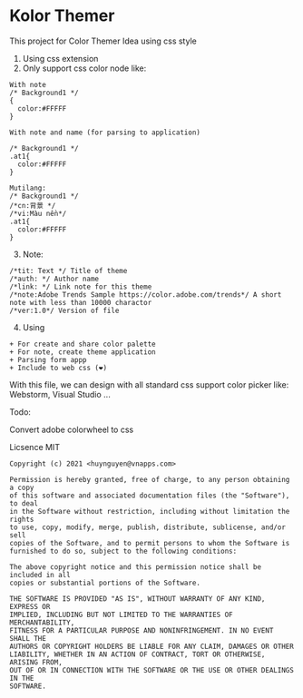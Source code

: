 # Kolor Themer


This project for Color Themer Idea using css style
1. Using css extension
2. Only support css color node like:

```  
With note
/* Background1 */
{
  color:#FFFFF
}

With note and name (for parsing to application)

/* Background1 */
.at1{
  color:#FFFFF
}

Mutilang:
/* Background1 */
/*cn:背景 */
/*vi:Màu nền*/
.at1{
  color:#FFFFF
}

```

3. Note:
```
/*tit: Text */ Title of theme
/*auth: */ Author name
/*link: */ Link note for this theme
/*note:Adobe Trends Sample https://color.adobe.com/trends*/ A short note with less than 10000 charactor
/*ver:1.0*/ Version of file
```
4. Using
```
+ For create and share color palette
+ For note, create theme application
+ Parsing form appp
+ Include to web css (❤)
```

With this file, we can design with all standard css support color picker like: Webstorm, Visual Studio ... 

Todo:

Convert adobe colorwheel to css


Licsence MIT

```
Copyright (c) 2021 <huynguyen@vnapps.com>

Permission is hereby granted, free of charge, to any person obtaining a copy
of this software and associated documentation files (the "Software"), to deal
in the Software without restriction, including without limitation the rights
to use, copy, modify, merge, publish, distribute, sublicense, and/or sell
copies of the Software, and to permit persons to whom the Software is
furnished to do so, subject to the following conditions:

The above copyright notice and this permission notice shall be included in all
copies or substantial portions of the Software.

THE SOFTWARE IS PROVIDED "AS IS", WITHOUT WARRANTY OF ANY KIND, EXPRESS OR
IMPLIED, INCLUDING BUT NOT LIMITED TO THE WARRANTIES OF MERCHANTABILITY,
FITNESS FOR A PARTICULAR PURPOSE AND NONINFRINGEMENT. IN NO EVENT SHALL THE
AUTHORS OR COPYRIGHT HOLDERS BE LIABLE FOR ANY CLAIM, DAMAGES OR OTHER
LIABILITY, WHETHER IN AN ACTION OF CONTRACT, TORT OR OTHERWISE, ARISING FROM,
OUT OF OR IN CONNECTION WITH THE SOFTWARE OR THE USE OR OTHER DEALINGS IN THE
SOFTWARE.
